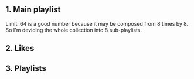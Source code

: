 ## 1. Main playlist
Limit: 64 is a good number because it may be composed from 8 times by 8. So I'm deviding the whole collection into 8 sub-playlists.


## 2. Likes


## 3. Playlists
